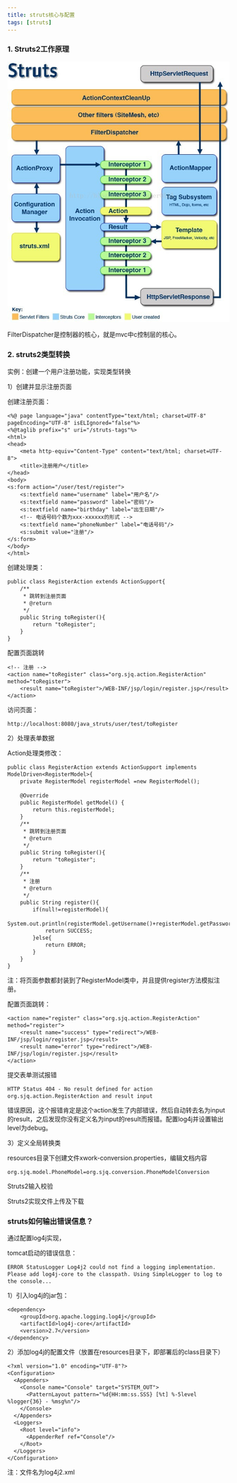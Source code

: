 ```yaml
---
title: struts核心与配置
tags: [struts]
---
```


### 1. Struts2工作原理

![](/images/java_structure/struts/strutscore.jpg)

FilterDispatcher是控制器的核心，就是mvc中c控制层的核心。

### 2. struts2类型转换

实例：创建一个用户注册功能，实现类型转换

1）创建并显示注册页面

创建注册页面：

```
<%@ page language="java" contentType="text/html; charset=UTF-8" pageEncoding="UTF-8" isELIgnored="false"%>
<%@taglib prefix="s" uri="/struts-tags"%>
<html>
<head>
    <meta http-equiv="Content-Type" content="text/html; charset=UTF-8">
    <title>注册用户</title>
</head>
<body>
<s:form action="/user/test/register">
    <s:textfield name="username" label="用户名"/>
    <s:textfield name="password" label="密码"/>
    <s:textfield name="birthday" label="出生日期"/>
    <!-- 电话号码个数为xxx-xxxxxx的形式 -->
    <s:textfield name="phoneNumber" label="电话号码"/>
    <s:submit value="注册"/>
</s:form>
</body>
</html>
```

创建处理类：

```
public class RegisterAction extends ActionSupport{
    /**
     * 跳转到注册页面
     * @return
     */
    public String toRegister(){
        return "toRegister";
    }
}
```

配置页面跳转

```
<!-- 注册 -->
<action name="toRegister" class="org.sjq.action.RegisterAction" method="toRegister">
    <result name="toRegister">/WEB-INF/jsp/login/register.jsp</result>
</action>
```

访问页面：

```
http://localhost:8080/java_struts/user/test/toRegister
```

2）处理表单数据

Action处理类修改：

```
public class RegisterAction extends ActionSupport implements ModelDriven<RegisterModel>{
    private RegisterModel registerModel =new RegisterModel();
    
    @Override
    public RegisterModel getModel() {
        return this.registerModel;
    }
    /**
     * 跳转到注册页面
     * @return
     */
    public String toRegister(){
        return "toRegister";
    }
    /**
     * 注册
     * @return
     */
    public String register(){
        if(null!=registerModel){
            System.out.println(registerModel.getUsername()+registerModel.getPassword()+registerModel.getBirthday()+registerModel.getPhoneNumber());
            return SUCCESS;
        }else{
            return ERROR;
        }
    }
}
```

注：将页面参数都封装到了RegisterModel类中，并且提供register方法模拟注册。

配置页面跳转：

```
<action name="register" class="org.sjq.action.RegisterAction" method="register">
    <result name="success" type="redirect">/WEB-INF/jsp/login/register.jsp</result>
    <result name="error" type="redirect">/WEB-INF/jsp/login/register.jsp</result>
</action>
```

提交表单测试报错

```
HTTP Status 404 - No result defined for action org.sjq.action.RegisterAction and result input
```

错误原因，这个报错肯定是这个action发生了内部错误，然后自动转去名为input的result，之后发现你没有定义名为input的result而报错。配置log4j并设置输出level为debug。

3）定义全局转换类

resources目录下创建文件xwork-conversion.properties，编辑文档内容

```
org.sjq.model.PhoneModel=org.sjq.conversion.PhoneModelConversion
```




Struts2输入校验

Struts2实现文件上传及下载


### struts如何输出错误信息？
通过配置log4j实现，

tomcat启动的错误信息：

```
ERROR StatusLogger Log4j2 could not find a logging implementation. Please add log4j-core to the classpath. Using SimpleLogger to log to the console...
```

1）引入log4j的jar包：

```
<dependency>
    <groupId>org.apache.logging.log4j</groupId>
    <artifactId>log4j-core</artifactId>
    <version>2.7</version>
</dependency>
```

2）添加log4j的配置文件（放置在resources目录下，即部署后的class目录下）

```
<?xml version="1.0" encoding="UTF-8"?>  
<Configuration>  
  <Appenders>  
    <Console name="Console" target="SYSTEM_OUT">  
      <PatternLayout pattern="%d{HH:mm:ss.SSS} [%t] %-5level %logger{36} - %msg%n"/>  
    </Console>  
  </Appenders>  
  <Loggers>  
    <Root level="info">  
      <AppenderRef ref="Console"/>  
    </Root>  
  </Loggers>  
</Configuration>
```

注：文件名为log4j2.xml